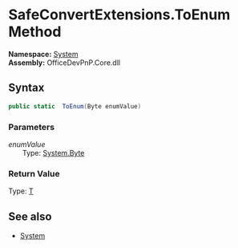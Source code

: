 # SafeConvertExtensions.ToEnum Method  
**Namespace:** [System](System.md)  
**Assembly:** OfficeDevPnP.Core.dll  
## Syntax
```C#
public static  ToEnum(Byte enumValue)
```
### Parameters
*enumValue*  
&emsp;&emsp;Type: [System.Byte](System.Byte.md) 
&emsp;&emsp;  
  
### Return Value
Type: [T](T.md  
)
## See also
- [System](System.md)
